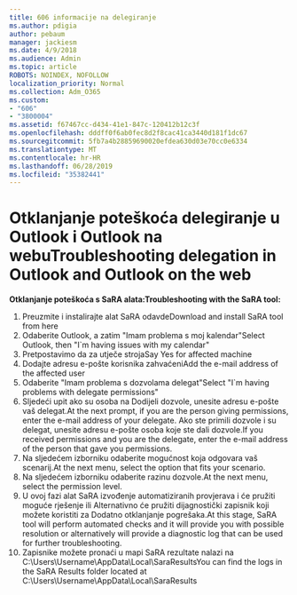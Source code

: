 ```yaml
---
title: 606 informacije na delegiranje
ms.author: pdigia
author: pebaum
manager: jackiesm
ms.date: 4/9/2018
ms.audience: Admin
ms.topic: article
ROBOTS: NOINDEX, NOFOLLOW
localization_priority: Normal
ms.collection: Adm_O365
ms.custom:
- "606"
- "3800004"
ms.assetid: f67467cc-d434-41e1-847c-120412b12c3f
ms.openlocfilehash: dddff0f6ab0fec8d2f8cac41ca3440d181f1dc67
ms.sourcegitcommit: 5fb7a4b28859690020efdea630d03e70cc0e6334
ms.translationtype: MT
ms.contentlocale: hr-HR
ms.lasthandoff: 06/28/2019
ms.locfileid: "35382441"
---
```

# <a name="troubleshooting-delegation-in-outlook-and-outlook-on-the-web"></a><span data-ttu-id="95d99-102">Otklanjanje poteškoća delegiranje u Outlook i Outlook na webu</span><span class="sxs-lookup"><span data-stu-id="95d99-102">Troubleshooting delegation in Outlook and Outlook on the web</span></span>

<span data-ttu-id="95d99-103">**Otklanjanje poteškoća s SaRA alata:**</span><span class="sxs-lookup"><span data-stu-id="95d99-103">**Troubleshooting with the SaRA tool:**</span></span>

1. <span data-ttu-id="95d99-104">Preuzmite i instalirajte alat SaRA odavde</span><span class="sxs-lookup"><span data-stu-id="95d99-104">Download and install SaRA tool from here</span></span>
1. <span data-ttu-id="95d99-105">Odaberite Outlook, a zatim "Imam problema s moj kalendar"</span><span class="sxs-lookup"><span data-stu-id="95d99-105">Select Outlook, then "I\`m having issues with my calendar"</span></span>
1. <span data-ttu-id="95d99-106">Pretpostavimo da za utječe stroja</span><span class="sxs-lookup"><span data-stu-id="95d99-106">Say Yes for affected machine</span></span>
1. <span data-ttu-id="95d99-107">Dodajte adresu e-pošte korisnika zahvaćeni</span><span class="sxs-lookup"><span data-stu-id="95d99-107">Add the e-mail address of the affected user</span></span>
1. <span data-ttu-id="95d99-108">Odaberite "Imam problema s dozvolama delegat"</span><span class="sxs-lookup"><span data-stu-id="95d99-108">Select "I\`m having problems with delegate permissions"</span></span>
1. <span data-ttu-id="95d99-109">Sljedeći upit ako su osoba na Dodijeli dozvole, unesite adresu e-pošte vaš delegat.</span><span class="sxs-lookup"><span data-stu-id="95d99-109">At the next prompt, if you are the person giving permissions, enter the e-mail address of your delegate.</span></span> <span data-ttu-id="95d99-110">Ako ste primili dozvole i su delegat, unesite adresu e-pošte osoba koje ste dali dozvole.</span><span class="sxs-lookup"><span data-stu-id="95d99-110">If you received permissions and you are the delegate, enter the e-mail address of the person that gave you permissions.</span></span>
1. <span data-ttu-id="95d99-111">Na sljedećem izborniku odaberite mogućnost koja odgovara vaš scenarij.</span><span class="sxs-lookup"><span data-stu-id="95d99-111">At the next menu, select the option that fits your scenario.</span></span>
1. <span data-ttu-id="95d99-112">Na sljedećem izborniku odaberite razinu dozvole.</span><span class="sxs-lookup"><span data-stu-id="95d99-112">At the next menu, select the permission level.</span></span>
1. <span data-ttu-id="95d99-113">U ovoj fazi alat SaRA izvođenje automatiziranih provjerava i će pružiti moguće rješenje ili Alternativno će pružiti dijagnostički zapisnik koji možete koristiti za Dodatno otklanjanje pogrešaka.</span><span class="sxs-lookup"><span data-stu-id="95d99-113">At this stage, SaRA tool will perform automated checks and it will provide you with possible resolution or alternatively will provide a diagnostic log that can be used for further troubleshooting.</span></span>
1. <span data-ttu-id="95d99-114">Zapisnike možete pronaći u mapi SaRA rezultate nalazi na C:\Users\Username\AppData\Local\SaraResults</span><span class="sxs-lookup"><span data-stu-id="95d99-114">You can find the logs in the SaRA Results folder located at C:\Users\Username\AppData\Local\SaraResults</span></span>
